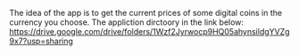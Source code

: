 The idea of the app is to get the current prices of some digital coins in the currency 
you choose.
The appliction dirctoory in the link below:
https://drive.google.com/drive/folders/1Wzf2Jyrwocp9HQ05ahynsildgYVZg9x7?usp=sharing
